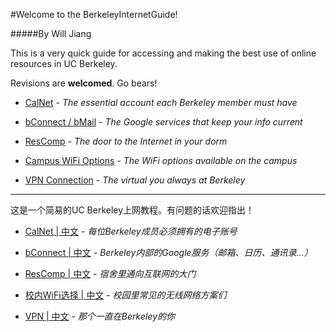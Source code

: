 #Welcome to the BerkeleyInternetGuide!

#####By Will Jiang


This is a very quick guide for accessing and making the best use of online resources in UC Berkeley. 

Revisions are **welcomed**. Go bears!

* [CalNet](https://github.com/20015jjw/BerkeleyInternetGuide/wiki/CalNet)
    *- The essential account each Berkeley member must have*

* [bConnect / bMail](https://github.com/20015jjw/BerkeleyInternetGuide/wiki/bMail---bConnected)
    *- The Google services that keep your info current*

* [ResComp](https://github.com/20015jjw/BerkeleyInternetGuide/wiki/ResComp)
    *- The door to the Internet in your dorm*

* [Campus WiFi Options](https://github.com/20015jjw/BerkeleyInternetGuide/wiki/Campus-Wi-Fi-Options)
    *- The WiFi options available on the campus*

* [VPN Connection](https://github.com/20015jjw/BerkeleyInternetGuide/wiki/VPN-Connection)
    *- The virtual you always at Berkeley*

---

这是一个简易的UC Berkeley上网教程。有问题的话欢迎指出！

* [CalNet | 中文](https://github.com/20015jjw/BerkeleyInternetGuide/wiki/CalNet-%7C-%E4%B8%AD%E6%96%87)
    *- 每位Berkeley成员必须拥有的电子账号*

* [bConnect | 中文](https://github.com/20015jjw/BerkeleyInternetGuide/wiki/bConnect-%7C-%E4%B8%AD%E6%96%87)
    *- Berkeley内部的Google服务（邮箱、日历、通讯录...）*

* [ResComp | 中文](https://github.com/20015jjw/BerkeleyInternetGuide/wiki/ResComp-%7C-%E4%B8%AD%E6%96%87)
    *- 宿舍里通向互联网的大门*

* [校内WiFi选择 | 中文](https://github.com/20015jjw/BerkeleyInternetGuide/wiki/%E6%A0%A1%E5%86%85WiFi%E9%80%89%E6%8B%A9)
    *- 校园里常见的无线网络方案们*

* [VPN | 中文](https://github.com/20015jjw/BerkeleyInternetGuide/wiki/VPN-%7C-%E4%B8%AD%E6%96%87)
    *- 那个一直在Berkeley的你*
